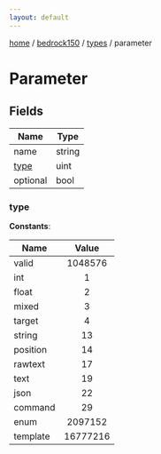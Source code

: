 ```yaml
---
layout: default
---
```


[home](/)  /  [bedrock150](/protocol/bedrock150)  /  [types](/protocol/bedrock150/types)  /  parameter

# Parameter

## Fields

Name | Type
---|---
name | string
[type](#type) | uint
optional | bool

### type

**Constants**:

Name | Value
---|:---:
valid | 1048576
int | 1
float | 2
mixed | 3
target | 4
string | 13
position | 14
rawtext | 17
text | 19
json | 22
command | 29
enum | 2097152
template | 16777216
